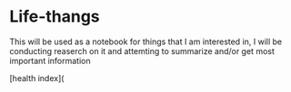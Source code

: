 # Life-thangs
This will be used as a notebook for things that I am interested in, I will be conducting reaserch on it and attemting to summarize and/or get most important information

[health index](
